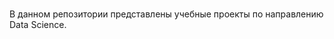 <p align="left"></p>

###

<p align="left">В данном репозитории представлены учебные проекты по направлению Data Science.</p>

###
